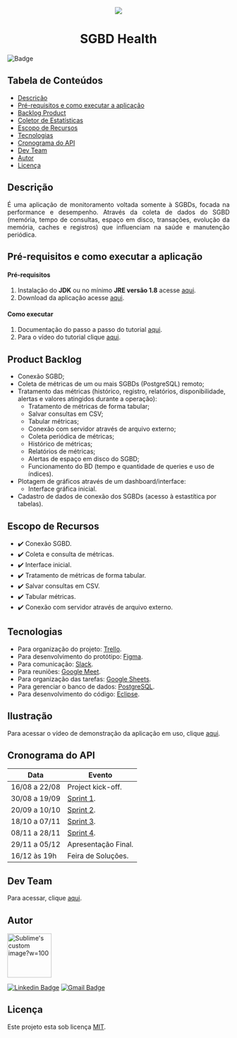 <p align="center">
  <img src="https://github.com/DolphinDatabase/SGBD_Health/blob/main/Images/LogoPNG.png?raw=true" />
</p>
<h1 align="center"> SGBD Health </h1>  

![Badge](https://img.shields.io/badge/STATUS-EM%20DESENVOLVIMENTO-yellow)

## Tabela de Conteúdos

 * [Descrição](#descrição)
 * [Pré-requisitos e como executar a aplicação](#Pré-requisitos-e-como-executar-a-aplicação)
 * [Backlog Product](#backlog-product)  
 * [Coletor de Estatísticas](#Coletor-de-Estatísticas)
 * [Escopo de Recursos](#escopo-de-recursos)  
 * [Tecnologias](#Tecnologias)
 * [Cronograma do API](#cronograma-do-api)
 * [Dev Team](#dev-team)
 * [Autor](#Autor)
 * [Licença](#Licença)



## Descrição

<p align="justify">É uma aplicação de monitoramento voltada somente à SGBDs, focada na performance e desempenho. Através da coleta de dados do SGBD (memória, tempo de consultas, espaço em disco, transações, evolução da memória, caches e registros) que influenciam na saúde e manutenção periódica.

  
## Pré-requisitos e como executar a aplicação
  
 #### **Pré-requisitos** 
  
  1. Instalação do **JDK** ou no mínimo **JRE versão 1.8** acesse [aqui](https://www.oracle.com/java/technologies/downloads/).
  2. Download da aplicação acesse [aqui](https://drive.google.com/file/d/158n79D5iXs2Pg05QBAuPUsiSbn6n-htt/view?usp=sharing).
 
 #### **Como executar** 
  
  1. Documentação do passo a passo do tutorial [aqui](https://github.com/DolphinDatabase/SGBD_Health/blob/main/Documenta%C3%A7%C3%A3o/Como%20rodar%20a%20API.pdf).
  2. Para o vídeo do tutorial clique [aqui](https://www.youtube.com/watch?v=zVTsaxL_-l4).
  
  
## Product Backlog 
 
 - Conexão SGBD;
 - Coleta de métricas de um ou mais SGBDs (PostgreSQL) remoto;
 - Tratamento das métricas (histórico, registro, relatórios, disponibilidade, alertas e valores atingidos durante a operação):
   - Tratamento de métricas de forma tabular;  
   - Salvar consultas em CSV;
   - Tabular métricas;
   - Conexão com servidor através de arquivo externo;
   - Coleta periódica de métricas;
   - Histórico de métricas;
   - Relatórios de métricas;
   - Alertas de espaço em disco do SGBD;
   - Funcionamento do BD (tempo e quantidade de queries e uso de índices).
 - Plotagem de gráficos através de um dashboard/interface:
   - Interface gráfica inicial.
 - Cadastro de dados de conexão dos SGBDs (acesso à estastítica por tabelas).

  
## Escopo de Recursos
 - ✔️ Conexão SGBD.
 - ✔️ Coleta e consulta de métricas.
 - ✔️ Interface inicial.
 - ✔️ Tratamento de métricas de forma tabular.  
 - ✔️ Salvar consultas em CSV.
 - ✔️ Tabular métricas.  
 - ✔️ Conexão com servidor através de arquivo externo.

 
## Tecnologias

 - Para organização do projeto: [Trello](https://trello.com/?gclid=729c0adf2ce81b5be65b6b9969dc733f&gclsrc=3p.ds&&adgroup=1306220046076922&campaign=380782742&creative=81638805091294&device=c&keyword=trello&ds_k=trello&matchtype=e&network=o&ds_kids=p54670250478&ds_e=MICROSOFT&ds_eid=700000001738798&ds_e1=MICROSOFT&msclkid=729c0adf2ce81b5be65b6b9969dc733f).  
 - Para desenvolvimento do protótipo: [Figma](https://www.figma.com/file/d9FFlhvqzrC0eJ78MLyrnh/Figma-Admin-Dashboard-UI-Kit-(Community)?node-id=4855%3A97).  
 - Para comunicação: [Slack](https://app.slack.com/client/T02BFJJUG22/C02BFJQDQ22).  
 - Para reuniões: [Google Meet](https://meet.google.com). 
 - Para organização das tarefas: [Google Sheets](https://docs.google.com/spreadsheets/d/1R_NrOvCbuW5_c-xeFrFmDRHBfWwYttFWlmTgW5oBQmI/edit#gid=0).  
 - Para gerenciar o banco de dados: [PostgreSQL](https://www.postgresql.org).
 - Para desenvolvimento do código: [Eclipse](https://www.eclipse.org/downloads/).
 
 
## Ilustração
 
 Para acessar o vídeo de demonstração da aplicação em uso, clique [aqui](https://www.youtube.com/watch?v=zVTsaxL_-l4).
 
## Cronograma do API
 
| Data | Evento |
| -------| --------- |
| 16/08 a 22/08 | Project kick-off. |
| 30/08 a 19/09 | [Sprint 1](https://github.com/DolphinDatabase/SGBD_Health/tree/Sprint-1). |
| 20/09 a 10/10 | [Sprint 2](https://github.com/DolphinDatabase/SGBD_Health/tree/Sprint-2). |
| 18/10 a 07/11 | [Sprint 3](https://github.com/DolphinDatabase/SGBD_Health/tree/Sprint-3). |
| 08/11 a 28/11 | [Sprint 4](https://github.com/DolphinDatabase/SGBD_Health/tree/Sprint-4). |
| 29/11 a 05/12 | Apresentação Final. |
| 16/12 às 19h | Feira de Soluções. |

## Dev Team 

Para acessar, clique [aqui](https://github.com/DolphinDatabase/Database-Scan/wiki/DEV_TEAM). 

## Autor
 
<p align="left">
  <img src="https://github.com/DolphinDatabase/SGBD_Health/blob/main/Images/me.jpg" alt="Sublime's custom image?w=100"height="100" width="100" />
</p> 
<p align="left">
 
  [![Linkedin Badge](https://img.shields.io/badge/-Neylkson-blue?style=flat-square&logo=Linkedin&logoColor=white&link=https://www.linkedin.com/in/neylkson-diniz-a3b9396b/)](https://www.linkedin.com/in/neylkson-diniz-a3b9396b/)
  [![Gmail Badge](https://img.shields.io/badge/-neyo.diniz@gmail.com-c14438?style=flat-square&logo=Gmail&logoColor=white&link=mailto:neyo.diniz@gmail.com)](mailto:neyo.diniz@gmail.com)
 
## Licença  

Este projeto esta sob licença [MIT](https://github.com/DolphinDatabase/SGBD_Health/blob/main/LICENSE).
